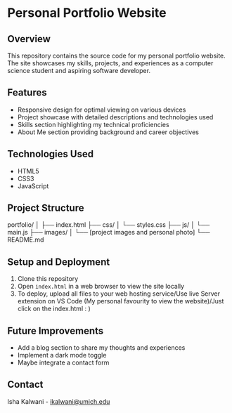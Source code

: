 # Personal Portfolio Website

## Overview
This repository contains the source code for my personal portfolio website. The site showcases my skills, projects, and experiences as a computer science student and aspiring software developer.

## Features
- Responsive design for optimal viewing on various devices
- Project showcase with detailed descriptions and technologies used
- Skills section highlighting my technical proficiencies
- About Me section providing background and career objectives

## Technologies Used
- HTML5
- CSS3
- JavaScript

## Project Structure
portfolio/
│
├── index.html
├── css/
│   └── styles.css
├── js/
│   └── main.js
├── images/
│   └── [project images and personal photo]
└── README.md

## Setup and Deployment
1. Clone this repository
2. Open `index.html` in a web browser to view the site locally
3. To deploy, upload all files to your web hosting service/Use live Server extension on VS Code (My personal favourity to view the website)/Just click on the index.html : )

## Future Improvements
- Add a blog section to share my thoughts and experiences
- Implement a dark mode toggle
- Maybe integrate a contact form

## Contact
Isha Kalwani - ikalwani@umich.edu
